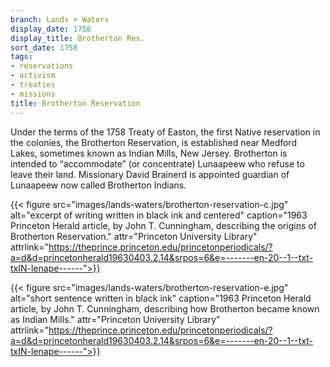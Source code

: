 ```yaml
---
branch: Lands + Waters
display_date: 1758
display_title: Brotherton Res.
sort_date: 1758
tags:
- reservations
- activism
- treaties
- missions
title: Brotherton Reservation
---
```


Under the terms of the 1758 Treaty of Easton, the first Native reservation in the colonies, the Brotherton Reservation, is established near Medford Lakes, sometimes known as Indian Mills, New Jersey. Brotherton is intended to “accommodate” (or concentrate) Lunaapeew who refuse to leave their land. Missionary David Brainerd is appointed guardian of Lunaapeew now called Brotherton Indians.

{{< figure src="images/lands-waters/brotherton-reservation-c.jpg" alt="excerpt of writing written in black ink and centered" caption="1963 Princeton Herald article, by John T. Cunningham, describing the origins of Brotherton Reservation." attr="Princeton University Library" attrlink="https://theprince.princeton.edu/princetonperiodicals/?a=d&d=princetonherald19630403.2.14&srpos=6&e=-------en-20--1--txt-txIN-lenape------">}}

{{< figure src="images/lands-waters/brotherton-reservation-e.jpg" alt="short sentence written in black ink" caption="1963 Princeton Herald article, by John T. Cunningham, describing how Brotherton became known as Indian Mills." attr="Princeton University Library" attrlink="https://theprince.princeton.edu/princetonperiodicals/?a=d&d=princetonherald19630403.2.14&srpos=6&e=-------en-20--1--txt-txIN-lenape------">}}
